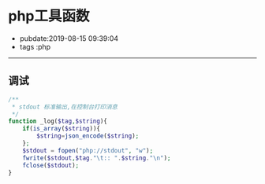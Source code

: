 # php工具函数

- pubdate:2019-08-15 09:39:04
- tags :php

---

## 调试

```php
/**
 * stdout 标准输出,在控制台打印消息
 */
function _log($tag,$string){
    if(is_array($string)){
        $string=json_encode($string);
    };
    $stdout = fopen("php://stdout", "w");
    fwrite($stdout,$tag."\t:: ".$string."\n");
    fclose($stdout);
}
```
